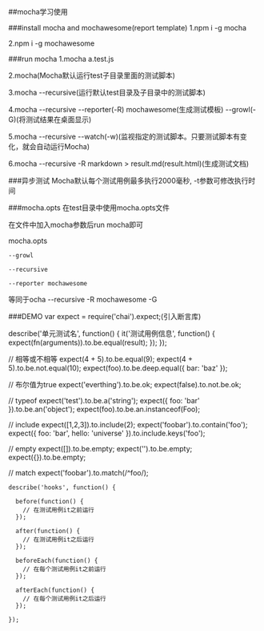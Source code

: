 ##mocha学习使用

###install mocha and mochawesome(report template)
  1.npm i -g mocha
  
  2.npm i -g mochawesome

###run mocha
  1.mocha a.test.js
  
  2.mocha(Mocha默认运行test子目录里面的测试脚本)
  
  3.mocha --recursive(运行默认test目录及子目录中的测试脚本)
  
  4.mocha --recursive --reporter(-R) mochawesome(生成测试模板) --growl(-G)(将测试结果在桌面显示)
  
  5.mocha --recursive --watch(-w)(监视指定的测试脚本。只要测试脚本有变化，就会自动运行Mocha)
  
  6.mocha --recursive -R markdown > result.md(result.html)(生成测试文档)
  
###异步测试
  Mocha默认每个测试用例最多执行2000毫秒, -t参数可修改执行时间

###mocha.opts
  在test目录中使用mocha.opts文件
  
  在文件中加入mocha参数后run mocha即可
  
  mocha.opts
    
    --growl
    
    --recursive
    
    --reporter mochawesome
    
  等同于ocha --recursive -R mochawesome -G


###DEMO
  var expect = require('chai').expect;(引入断言库)

  describe('单元测试名', function() {
    it('测试用例信息', function() {
      expect(fn(arguments)).to.be.equal(result);
    });
  });
  
  // 相等或不相等
  expect(4 + 5).to.be.equal(9);
  expect(4 + 5).to.be.not.equal(10);
  expect(foo).to.be.deep.equal({ bar: 'baz' });
  
  // 布尔值为true
  expect('everthing').to.be.ok;
  expect(false).to.not.be.ok;
  
  // typeof
  expect('test').to.be.a('string');
  expect({ foo: 'bar' }).to.be.an('object');
  expect(foo).to.be.an.instanceof(Foo);
  
  // include
  expect([1,2,3]).to.include(2);
  expect('foobar').to.contain('foo');
  expect({ foo: 'bar', hello: 'universe' }).to.include.keys('foo');
  
  // empty
  expect([]).to.be.empty;
  expect('').to.be.empty;
  expect({}).to.be.empty;
  
  // match
  expect('foobar').to.match(/^foo/);
  

    describe('hooks', function() {

      before(function() {
        // 在测试用例it之前运行
      });

      after(function() {
        // 在测试用例it之后运行
      });

      beforeEach(function() {
        // 在每个测试用例it之前运行
      });

      afterEach(function() {
        // 在每个测试用例it之后运行
      });
      
    });

  
  
  
  
  




